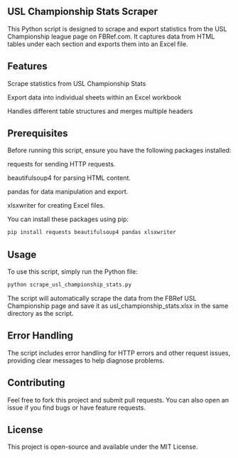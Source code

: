 ## USL Championship Stats Scraper
This Python script is designed to scrape and export statistics from the USL Championship league page on FBRef.com. It captures data from HTML tables under each section and exports them into an Excel file.

## Features
Scrape statistics from USL Championship Stats

Export data into individual sheets within an Excel workbook

Handles different table structures and merges multiple headers

## Prerequisites
Before running this script, ensure you have the following packages installed:

requests for sending HTTP requests.

beautifulsoup4 for parsing HTML content.

pandas for data manipulation and export.

xlsxwriter for creating Excel files.


You can install these packages using pip:


```bash
pip install requests beautifulsoup4 pandas xlsxwriter
```

## Usage
To use this script, simply run the Python file:

```bash
python scrape_usl_championship_stats.py
```

The script will automatically scrape the data from the FBRef USL Championship page and save it as usl_championship_stats.xlsx in the same directory as the script.

## Error Handling
The script includes error handling for HTTP errors and other request issues, providing clear messages to help diagnose problems.

## Contributing
Feel free to fork this project and submit pull requests. You can also open an issue if you find bugs or have feature requests.

## License
This project is open-source and available under the MIT License.
